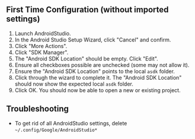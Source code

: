 ## First Time Configuration (without imported settings)

1. Launch AndroidStudio.
1. In the Android Studio Setup Wizard, click "Cancel" and confirm.
1. Click "More Actions".
1. Click "SDK Manager".
1. The "Android SDK Location" should be empty. Click "Edit".
1. Ensure all checkboxes possible are unchecked (some may not allow it).
1. Ensure the "Android SDK Location" points to the local `asdk` folder.
1. Click through the wizard to complete it. The "Android SDK Location" should now show the expected local `asdk` folder.
1. Click OK. You should now be able to open a new or existing project.

## Troubleshooting

* To get rid of all AndroidStudio settings, delete `~/.config/Google/AndroidStudio*`
